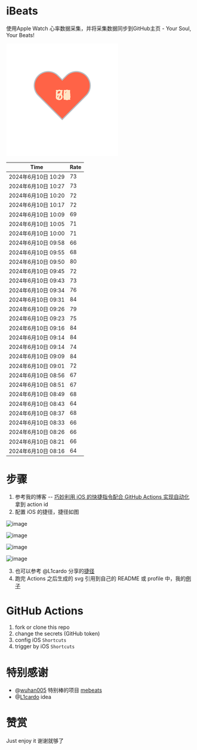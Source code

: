 # iBeats
使用Apple Watch 心率数据采集，并将采集数据同步到GitHub主页 - Your Soul, Your Beats!

![](./files/heart.svg)

<!--START_SECTION:my_heart_rate-->
| Time | Rate | 
 | ---- | ---- | 
| 2024年6月10日 10:29 | 73 |
| 2024年6月10日 10:27 | 73 |
| 2024年6月10日 10:20 | 72 |
| 2024年6月10日 10:17 | 72 |
| 2024年6月10日 10:09 | 69 |
| 2024年6月10日 10:05 | 71 |
| 2024年6月10日 10:00 | 71 |
| 2024年6月10日 09:58 | 66 |
| 2024年6月10日 09:55 | 68 |
| 2024年6月10日 09:50 | 80 |
| 2024年6月10日 09:45 | 72 |
| 2024年6月10日 09:43 | 73 |
| 2024年6月10日 09:34 | 76 |
| 2024年6月10日 09:31 | 84 |
| 2024年6月10日 09:26 | 79 |
| 2024年6月10日 09:23 | 75 |
| 2024年6月10日 09:16 | 84 |
| 2024年6月10日 09:14 | 84 |
| 2024年6月10日 09:14 | 74 |
| 2024年6月10日 09:09 | 84 |
| 2024年6月10日 09:01 | 72 |
| 2024年6月10日 08:56 | 67 |
| 2024年6月10日 08:51 | 67 |
| 2024年6月10日 08:49 | 68 |
| 2024年6月10日 08:43 | 64 |
| 2024年6月10日 08:37 | 68 |
| 2024年6月10日 08:33 | 66 |
| 2024年6月10日 08:26 | 66 |
| 2024年6月10日 08:21 | 66 |
| 2024年6月10日 08:16 | 64 |

<!--END_SECTION:my_heart_rate-->

# 步骤
1. 参考我的博客 -- [巧妙利用 iOS 的快捷指令配合 GitHub Actions 实现自动化](https://github.com/yihong0618/gitblog/issues/198) 拿到 action id
2. 配置 iOS 的捷径，捷径如图

![image](https://user-images.githubusercontent.com/15976103/122154218-0db0b480-ce97-11eb-93bb-5aec07c558dc.png)

![image](https://user-images.githubusercontent.com/15976103/122154236-186b4980-ce97-11eb-8e4b-70551a0391ae.png)

![image](https://user-images.githubusercontent.com/15976103/122154268-2d47dd00-ce97-11eb-902e-3acf292265a9.png)

![image](https://user-images.githubusercontent.com/15976103/122174055-fa144680-ceb4-11eb-9be2-3eb83cd516f7.png)

3. 也可以参考 @L1cardo 分享的[捷径](https://www.icloud.com/shortcuts/6ab6047b459c41ad822ad6b94b1c03d4)
4. 跑完 Actions 之后生成的 svg 引用到自己的 README 或 profile 中，我的[例子](https://github.com/yihong0618) 

# GitHub Actions

1. fork or clone this repo
2. change the secrets (GitHub token)
3. config iOS `Shortcuts` 
4. trigger by iOS `Shortcuts`

# 特别感谢
- @[wuhan005](https://github.com/wuhan005) 特别棒的项目 [mebeats](https://github.com/wuhan005/mebeats)
- @[L1cardo](https://github.com/L1cardo) idea

# 赞赏
Just enjoy it
谢谢就够了
